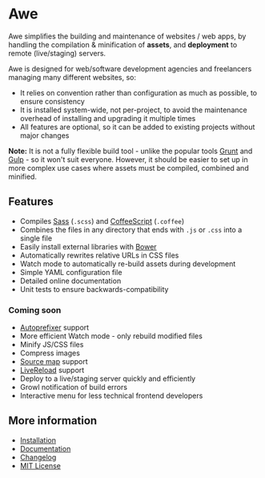 # Awe

Awe simplifies the building and maintenance of websites / web apps, by handling the compilation & minification of **assets**, and **deployment** to remote (live/staging) servers.

Awe is designed for web/software development agencies and freelancers managing many different websites, so:

- It relies on convention rather than configuration as much as possible, to ensure consistency
- It is installed system-wide, not per-project, to avoid the maintenance overhead of installing and upgrading it multiple times
- All features are optional, so it can be added to existing projects without major changes

**Note:** It is not a fully flexible build tool - unlike the popular tools [Grunt](http://gruntjs.com/) and [Gulp](http://gulpjs.com/) - so it won't suit everyone. However, it should be easier to set up in more complex use cases where assets must be compiled, combined and minified.

## Features

- Compiles [Sass](http://sass-lang.com/) (`.scss`) and [CoffeeScript](http://coffeescript.org/) (`.coffee`)
- Combines the files in any directory that ends with `.js` or `.css` into a single file
- Easily install external libraries with [Bower](http://bower.io/)
- Automatically rewrites relative URLs in CSS files
- Watch mode to automatically re-build assets during development
- Simple YAML configuration file
- Detailed online documentation
- Unit tests to ensure backwards-compatibility

### Coming soon

- [Autoprefixer](https://github.com/ai/autoprefixer) support
- More efficient Watch mode - only rebuild modified files
- Minify JS/CSS files
- Compress images
- [Source map](http://www.html5rocks.com/en/tutorials/developertools/sourcemaps/) support
- [LiveReload](http://livereload.com/) support
- Deploy to a live/staging server quickly and efficiently
- Growl notification of build errors
- Interactive menu for less technical frontend developers

## More information

- [Installation](docs/installation.md)
- [Documentation](docs/)
- [Changelog](CHANGELOG.md)
- [MIT License](LICENSE.txt)
